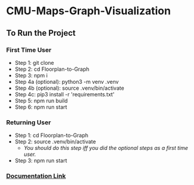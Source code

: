 # CMU-Maps-Graph-Visualization

## To Run the Project

### First Time User

- Step 1: git clone
- Step 2: cd Floorplan-to-Graph
- Step 3: npm i
- Step 4a (optional): python3 -m venv .venv
- Step 4b (optional): source .venv/bin/activate
- Step 4c: pip3 install -r 'requirements.txt'
- Step 5: npm run build
- Step 6: npm run start

### Returning User

- Step 1: cd Floorplan-to-Graph
- Step 2: source .venv/bin/activate
  - _You should do this step iff you did the optional steps as a first time user._
- Step 3: npm run start

### [Documentation Link](https://docs.google.com/document/d/1-cCIbMQp5eLcjvXO46XwQY86PnqABLn0Ts0VEIpT6AM/edit#heading=h.il1z64svzv6b)
